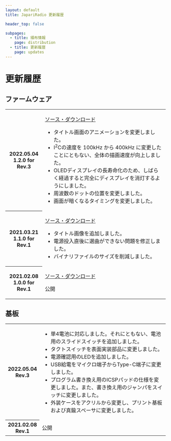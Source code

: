 ```yaml
---
layout: default
title: JapariRadio 更新履歴

header_top: false

subpages:
  - title: 頒布情報
    page: distribution
  - title: 更新履歴
    page: updates
---
```


# 更新履歴

## ファームウェア

<table class="spec-table">
  <tbody>
    <tr>
      <th>
        2022.05.04<br />
        <span class="foot-note">1.2.0 for Rev.3</span>
      </th>
      <td>
        <p>
          <a href="https://github.com/nanase/japariradio/releases/tag/v1.2.0" target="_blank">ソース・ダウンロード</a>
        </p>
        <p>
          <ul>
            <li>
              タイトル画面のアニメーションを変更しました。
            </li>
            <li>
              I<sup>2</sup>Cの速度を 100kHz から 400kHz に変更したことにともない、全体の描画速度が向上しました。
            </li>
            <li>
              OLEDディスプレイの長寿命化のため、しばらく経過すると完全にディスプレイを消灯するようにしました。
            </li>
            <li>
              周波数のドットの位置を変更しました。
            </li>
            <li>
              画面が暗くなるタイミングを変更しました。
            </li>
          </ul>
        </p>
      </td>
    </tr>
    <tr>
      <th>
        2021.03.21<br />
        <span class="foot-note">1.1.0 for Rev.1</span>
      </th>
      <td>
        <p>
          <a href="https://github.com/nanase/japariradio/releases/tag/v1.1.0" target="_blank">ソース・ダウンロード</a>
        </p>
        <p>
          <ul>
            <li>
              タイトル画像を追加しました。
            </li>
            <li>
              電源投入直後に選曲ができない問題を修正しました。
            </li>
            <li>
              バイナリファイルのサイズを削減しました。
            </li>
          </ul>
        </p>
      </td>
    </tr>
    <tr>
      <th>
        2021.02.08<br />
        <span class="foot-note">1.0.0 for Rev.1</span>
      </th>
      <td>
        <p>
          <a href="https://github.com/nanase/japariradio/releases/tag/v1.0.0" target="_blank">ソース・ダウンロード</a>
        </p>
        <p>
          公開
        </p>
      </td>
    </tr>
  </tbody>
</table>

## 基板

<table class="spec-table">
  <tbody>
    <tr>
      <th>
        2022.05.04<br />
        <span class="foot-note">Rev.3</span>
      </th>
      <td>
        <ul>
          <li>
            単4電池に対応しました。それにともない、電池用のスライドスイッチを追加しました。
          </li>
          <li>
            タクトスイッチを表面実装部品に変更しました。
          </li>
          <li>
            電源確認用のLEDを追加しました。
          </li>
          <li>
            USB給電をマイクロ端子からType-C端子に変更しました。
          </li>
          <li>
            プログラム書き換え用のICSPパッドの仕様を変更しました。また、書き換え用のジャンパをスイッチに変更しました。
          </li>
          <li>
            外装ケースをアクリルから変更し、プリント基板および真鍮スペーサに変更しました。
          </li>
        </ul>
      </td>
    </tr>
    <tr>
      <th>
        2021.02.08<br />
        <span class="foot-note">Rev.1</span>
      </th>
      <td>
        <div>公開</div>
      </td>
    </tr>
  </tbody>
</table>
